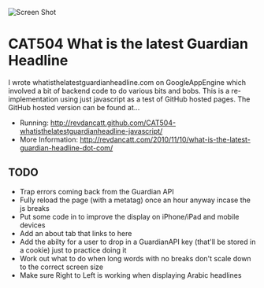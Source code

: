 ![Screen Shot](http://cattopus23.com/img/panel-CAT504.png)

CAT504 What is the latest Guardian Headline
===========================================

I wrote whatisthelatestguardianheadline.com on GoogleAppEngine which involved a
bit of backend code to do various bits and bobs. This is a re-implementation
using just javascript as a test of GitHub hosted pages. The GitHub hosted
version can be found at...

+ Running: http://revdancatt.github.com/CAT504-whatisthelatestguardianheadline-javascript/
+ More Information: http://revdancatt.com/2010/11/10/what-is-the-latest-guardian-headline-dot-com/

TODO
----

* Trap errors coming back from the Guardian API
* Fully reload the page (with a metatag) once an hour anyway incase the js breaks
* Put some code in to improve the display on iPhone/iPad and mobile devices
* Add an about tab that links to here
* Add the abilty for a user to drop in a GuardianAPI key (that'll be stored in a 
  cookie) just to practice doing it
* Work out what to do when long words with no breaks don't scale down to the
  correct screen size
* Make sure Right to Left is working when displaying Arabic headlines
